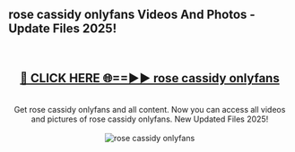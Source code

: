 <h2>rose cassidy onlyfans Videos And Photos - Update Files 2025!</h2>
<br>
<div align="center">
<h2><a href="https://linkcuts.com/hfmhzwbr" rel="nofollow">🔴 CLICK HERE 🌐==►► rose cassidy onlyfans</a></h2>
<br>
Get rose cassidy onlyfans and all content. Now you can access all videos and pictures of rose cassidy onlyfans. New Updated Files 2025!
<br>
<br>
<a href="https://linkcuts.com/hfmhzwbr" rel="nofollow" data-target="animated-image.originalLink"><img src="https://i.ibb.co.com/WyWwxjT/player-gif2.gif" alt="rose cassidy onlyfans" style="max-width: 100%; display: inline-block;" data-target="animated-image.originalImage"></a>
</div>
<br>